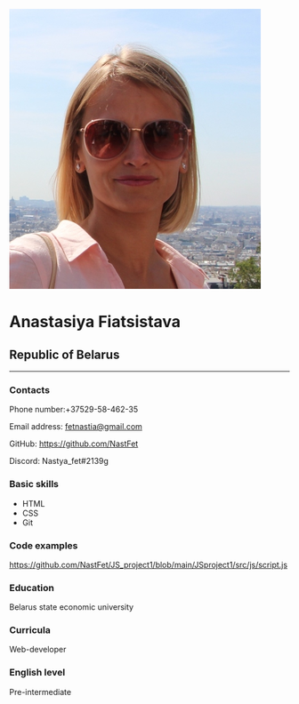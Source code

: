![my fhoto](me.jpg)
# Anastasiya Fiatsistava
## Republic of Belarus
_ _  __
### Contacts
Phone number:+37529-58-462-35 

Email address: fetnastia@gmail.com  

GitHub: https://github.com/NastFet

Discord: Nastya_fet#2139g

### Basic skills
* HTML
* CSS
* Git

### Code examples
https://github.com/NastFet/JS_project1/blob/main/JSproject1/src/js/script.js

  
### Education
Belarus state economic university

### Curricula
Web-developer

### English level
Pre-intermediate